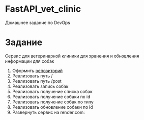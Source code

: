 # FastAPI_vet_clinic
Домашнее задание по DevOps 

# Задание
Сервис для ветеринарной клиники для хранения и обновления информации для собак

1. Оформить [репозиторий](https://github.com/libernightin/FastAPI_vet_clinic.git)
2. Реализовать путь /
3. Реализовать путь /post
4. Реализовать запись собак
5. Реализовать получение списка собак
6. Реализовать получение собаки по id
7. Реализовать получение собак по типу
8. Реализовать обновление собаки по id
9. Развернуть сервис на render.com:
